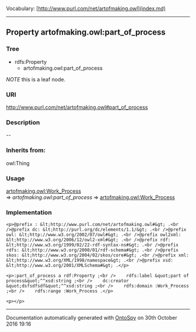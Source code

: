 Vocabulary: [http://www.purl.com/net/artofmaking.owl](index.md) 



---	
	




    


## Property artofmaking.owl:part_of_process


### Tree

* rdfs:Property
    * artofmaking.owl:part_of_process





*NOTE* this is a leaf node.


### URI
http://www.purl.com/net/artofmaking.owl#part_of_process

### Description
--


### Inherits from:
owl:Thing



### Usage


[artofmaking.owl:Work_Process](class-artofmakingowlwork_process.md) 
=&gt;&nbsp;_artofmaking.owl:part_of_process_&nbsp;=&gt;&nbsp;[artofmaking.owl:Work_Process](class-artofmakingowlwork_process.md)

### Implementation
```
<p>@prefix : &lt;http://www.purl.com/net/artofmaking.owl#&gt; .<br />@prefix dc: &lt;http://purl.org/dc/elements/1.1/&gt; .<br />@prefix owl: &lt;http://www.w3.org/2002/07/owl#&gt; .<br />@prefix owl2xml: &lt;http://www.w3.org/2006/12/owl2-xml#&gt; .<br />@prefix rdf: &lt;http://www.w3.org/1999/02/22-rdf-syntax-ns#&gt; .<br />@prefix rdfs: &lt;http://www.w3.org/2000/01/rdf-schema#&gt; .<br />@prefix skos: &lt;http://www.w3.org/2004/02/skos/core#&gt; .<br />@prefix xml: &lt;http://www.w3.org/XML/1998/namespace&gt; .<br />@prefix xsd: &lt;http://www.w3.org/2001/XMLSchema#&gt; .</p>

<p>:part_of_process a rdf:Property ;<br />    rdfs:label &quot;part of process&quot;^^xsd:string ;<br />    dc:creator &quot;dsfsdfsdf&quot;^^xsd:string ;<br />    rdfs:domain :Work_Process ;<br />    rdfs:range :Work_Process .</p>

<p></p>
```










---

Documentation automatically generated with [OntoSpy](http://ontospy.readthedocs.org/ "Open") on 30th October 2016 19:16